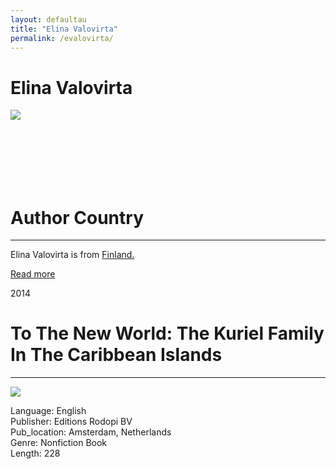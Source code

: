 ```yaml
---
layout: defaultau
title: "Elina Valovirta"
permalink: /evalovirta/
---
```

<!-- partial:index.partial.html -->
<div class="content">
     <h1>Elina Valovirta</h1>
    <div class="quote">
        <div><img src="https://encrypted-tbn0.gstatic.com/images?q=tbn:ANd9GcT6Q19iYC77XerYPvUpfNi5o9oTog64LWZWbclnTs-H&usqp=CAE&s" class="logo"></div>
    </div>
    <div class="timeline">
        <div style="padding-bottom:100px;"></div>
        <div class="block">
             <div class="date right"><p class="right"></p></div>
            <div class="dot"></div>
            <div class="left first">
            <div class="author_country">
                <h1>Author Country</h1><hr>
          <div class="aclocation">  <p>Elina Valovirta is from <a href="{{ site.baseurl }}/56">Finland.</a></p></div>
              <div class="acreadmore">  <a href="" target="_blank">Read more</a></div>
            </div>
            </div>
        <div class="block">
            <div class="date left"><p class="left">2014</p></div>
            <div class="dot"></div>
            <div class="right">
                <h1>To The New World: The Kuriel Family In The Caribbean Islands</h1><hr>
                <p><img src="https://brill.com/coverimage?doc=%2Ftitle%2F27981&width=200&type=webp"></p>
                <p>
	    Language: English<br/>
                Publisher: Editions Rodopi BV<br/>
                Pub_location: Amsterdam, Netherlands<br/>
                Genre: Nonfiction Book<br/>
                Length: 228<br/>                   </p>
            </div>
        </div>
